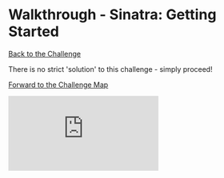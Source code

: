 # Walkthrough - Sinatra: Getting Started

[Back to the Challenge](../sinatra_getting_started.md)

There is no strict 'solution' to this challenge - simply proceed!

[Forward to the Challenge Map](../README.md)


![Tracking pixel](https://githubanalytics.herokuapp.com/course/intro_to_the_web/walkthroughs/sinatra_getting_started.md)
